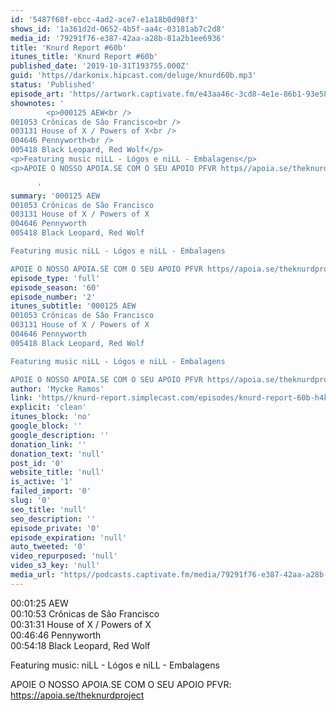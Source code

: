 ```yaml
---
id: '5487f68f-ebcc-4ad2-ace7-e1a18b0d98f3'
shows_id: '1a361d2d-0652-4b5f-aa4c-03181ab7c2d8'
media_id: '79291f76-e387-42aa-a28b-81a2b1ee6936'
title: 'Knurd Report #60b'
itunes_title: 'Knurd Report #60b'
published_date: '2019-10-31T193755.000Z'
guid: 'https//darkonix.hipcast.com/deluge/knurd60b.mp3'
status: 'Published'
episode_art: 'https//artwork.captivate.fm/e43aa46c-3cd8-4e1e-86b1-93e5863c4080/1000-itunes-1582315387.jpg'
shownotes: '
        <p>000125 AEW<br />
001053 Crônicas de Sâo Francisco<br />
003131 House of X / Powers of X<br />
004646 Pennyworth<br />
005418 Black Leopard, Red Wolf</p>
<p>Featuring music niLL - Lógos e niLL - Embalagens</p>
<p>APOIE O NOSSO APOIA.SE COM O SEU APOIO PFVR https//apoia.se/theknurdproject</p>

      '
summary: '000125 AEW
001053 Crônicas de Sâo Francisco
003131 House of X / Powers of X
004646 Pennyworth
005418 Black Leopard, Red Wolf

Featuring music niLL - Lógos e niLL - Embalagens

APOIE O NOSSO APOIA.SE COM O SEU APOIO PFVR https//apoia.se/theknurdproject'
episode_type: 'full'
episode_season: '60'
episode_number: '2'
itunes_subtitle: '000125 AEW
001053 Crônicas de Sâo Francisco
003131 House of X / Powers of X
004646 Pennyworth
005418 Black Leopard, Red Wolf

Featuring music niLL - Lógos e niLL - Embalagens

APOIE O NOSSO APOIA.SE COM O SEU APOIO PFVR https//apoia.se/theknurdproject'
author: 'Mycke Ramos'
link: 'https//knurd-report.simplecast.com/episodes/knurd-report-60b-h4k4BYoY'
explicit: 'clean'
itunes_block: 'no'
google_block: ''
google_description: ''
donation_link: ''
donation_text: 'null'
post_id: '0'
website_title: 'null'
is_active: '1'
failed_import: '0'
slug: '0'
seo_title: 'null'
seo_description: ''
episode_private: '0'
episode_expiration: 'null'
auto_tweeted: '0'
video_repurposed: 'null'
video_s3_key: 'null'
media_url: 'https//podcasts.captivate.fm/media/79291f76-e387-42aa-a28b-81a2b1ee6936/knurd60b_tc.mp3'
---
```

00:01:25 AEW  
00:10:53 Crônicas de Sâo Francisco  
00:31:31 House of X / Powers of X  
00:46:46 Pennyworth  
00:54:18 Black Leopard, Red Wolf

Featuring music: niLL - Lógos e niLL - Embalagens

APOIE O NOSSO APOIA.SE COM O SEU APOIO PFVR: https://apoia.se/theknurdproject